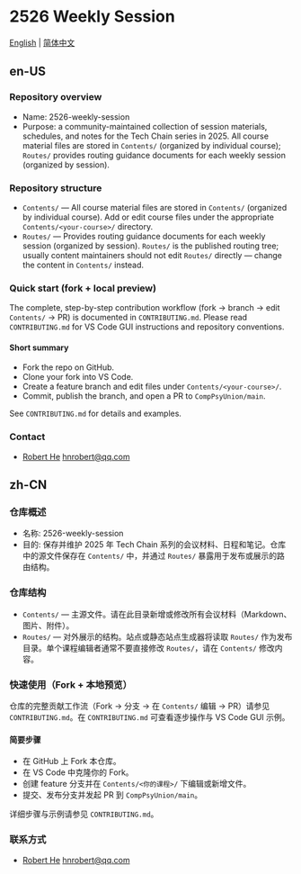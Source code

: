 # 2526 Weekly Session

[English](#en-us) | [简体中文](#zh-cn)

## en-US

### Repository overview

- Name: 2526-weekly-session
- Purpose: a community-maintained collection of session materials, schedules, and notes for the Tech Chain series in 2025. All course material files are stored in `Contents/` (organized by individual course); `Routes/` provides routing guidance documents for each weekly session (organized by session).

### Repository structure

- `Contents/` — All course material files are stored in `Contents/` (organized by individual course). Add or edit course files under the appropriate `Contents/<your-course>/` directory.
- `Routes/` — Provides routing guidance documents for each weekly session (organized by session). `Routes/` is the published routing tree; usually content maintainers should not edit `Routes/` directly — change the content in `Contents/` instead.

### Quick start (fork + local preview)

The complete, step-by-step contribution workflow (fork → branch → edit `Contents/` → PR) is documented in `CONTRIBUTING.md`. Please read `CONTRIBUTING.md` for VS Code GUI instructions and repository conventions.

#### Short summary

- Fork the repo on GitHub.
- Clone your fork into VS Code.
- Create a feature branch and edit files under `Contents/<your-course>/`.
- Commit, publish the branch, and open a PR to `CompPsyUnion/main`.

See `CONTRIBUTING.md` for details and examples.

### Contact

- [Robert He](https://github.com/hnrobert) [hnrobert@qq.com](mailto:hnrobert@qq.com)

## zh-CN

### 仓库概述

- 名称: 2526-weekly-session
- 目的: 保存并维护 2025 年 Tech Chain 系列的会议材料、日程和笔记。仓库中的源文件保存在 `Contents/` 中，并通过 `Routes/` 暴露用于发布或展示的路由结构。

### 仓库结构

- `Contents/` — 主源文件。请在此目录新增或修改所有会议材料（Markdown、图片、附件）。
- `Routes/` — 对外展示的结构。站点或静态站点生成器将读取 `Routes/` 作为发布目录。单个课程编辑者通常不要直接修改 `Routes/`，请在 `Contents/` 修改内容。

### 快速使用（Fork + 本地预览）

仓库的完整贡献工作流（Fork → 分支 → 在 `Contents/` 编辑 → PR）请参见 `CONTRIBUTING.md`。在 `CONTRIBUTING.md` 可查看逐步操作与 VS Code GUI 示例。

#### 简要步骤

- 在 GitHub 上 Fork 本仓库。
- 在 VS Code 中克隆你的 Fork。
- 创建 feature 分支并在 `Contents/<你的课程>/` 下编辑或新增文件。
- 提交、发布分支并发起 PR 到 `CompPsyUnion/main`。

详细步骤与示例请参见 `CONTRIBUTING.md`。

### 联系方式

- [Robert He](https://github.com/hnrobert) [hnrobert@qq.com](mailto:hnrobert@qq.com)
